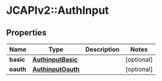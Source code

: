 # JCAPIv2::AuthInput

## Properties
Name | Type | Description | Notes
------------ | ------------- | ------------- | -------------
**basic** | [**AuthinputBasic**](AuthinputBasic.md) |  | [optional] 
**oauth** | [**AuthinputOauth**](AuthinputOauth.md) |  | [optional] 


